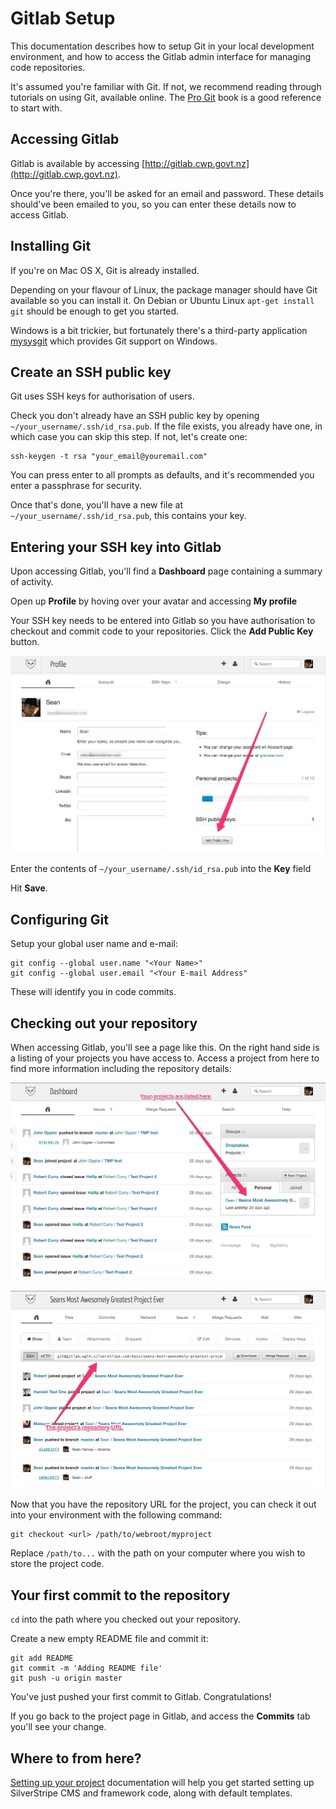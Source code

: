 # Gitlab Setup

This documentation describes how to setup Git in your local development environment, and how to access the Gitlab admin
interface for managing code repositories.

It's assumed you're familiar with Git. If not, we recommend reading through tutorials on using Git, available online.
The [Pro Git](http://git-scm.com/book) book is a good reference to start with.

## Accessing Gitlab

Gitlab is available by accessing [http://gitlab.cwp.govt.nz](http://gitlab.cwp.govt.nz).

Once you're there, you'll be asked for an email and password. These details should've been emailed to you, so you can
enter these details now to access Gitlab.

## Installing Git

If you're on Mac OS X, Git is already installed.

Depending on your flavour of Linux, the package manager should have Git available so you can install it.
On Debian or Ubuntu Linux `apt-get install git` should be enough to get you started.

Windows is a bit trickier, but fortunately there's a third-party application [mysysgit](http://code.google.com/p/msysgit)
which provides Git support on Windows.

## Create an SSH public key

Git uses SSH keys for authorisation of users.

Check you don't already have an SSH public key by opening `~/your_username/.ssh/id_rsa.pub`.
If the file exists, you already have one, in which case you can skip this step. If not, let's create one:

	ssh-keygen -t rsa "your_email@youremail.com"

You can press enter to all prompts as defaults, and it's recommended you enter a passphrase for security.

Once that's done, you'll have a new file at `~/your_username/.ssh/id_rsa.pub`, this contains your key.

## Entering your SSH key into Gitlab

Upon accessing Gitlab, you'll find a **Dashboard** page containing a summary of activity.

Open up **Profile** by hoving over your avatar and accessing **My profile**

Your SSH key needs to be entered into Gitlab so you have authorisation to checkout and commit code to your
repositories. Click the **Add Public Key** button.

![Enter SSH key](_images/gitlab-ssh-key.jpg)

Enter the contents of `~/your_username/.ssh/id_rsa.pub` into the **Key** field

Hit **Save**.

## Configuring Git

Setup your global user name and e-mail:

	git config --global user.name "<Your Name>"
	git config --global user.email "<Your E-mail Address"

These will identify you in code commits.

## Checking out your repository

When accessing Gitlab, you'll see a page like this. On the right hand side is a listing of your projects you have
access to. Access a project from here to find more information including the repository details:

![Gitlab projects](_images/gitlab-projects.jpg)

![Gitlab project repository URL](_images/gitlab-project-repo-url.jpg)

Now that you have the repository URL for the project, you can check it out into your environment with the following
command:

	git checkout <url> /path/to/webroot/myproject

Replace `/path/to...` with the path on your computer where you wish to store the project code.

## Your first commit to the repository

`cd` into the path where you checked out your repository.

Create a new empty README file and commit it:

	git add README
	git commit -m 'Adding README file'
	git push -u origin master

You've just pushed your first commit to Gitlab. Congratulations!

If you go back to the project page in Gitlab, and access the **Commits** tab you'll see your change.

## Where to from here?

[Setting up your project](../gitlab/setting-up-your-project) documentation will help you get started setting up
SilverStripe CMS and framework code, along with default templates.


